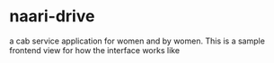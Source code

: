 # naari-drive
 a cab service application for women and by women. This is a sample frontend view for how  the interface works like
